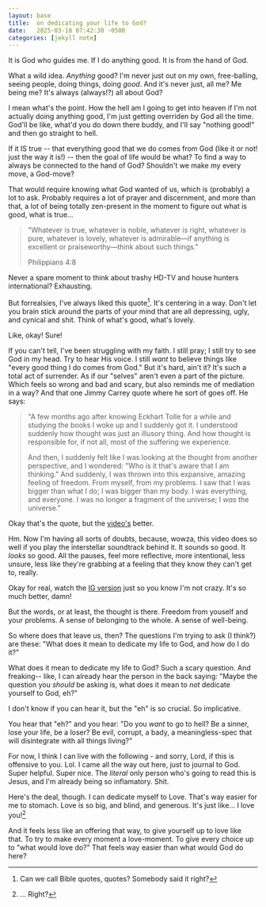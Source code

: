 ```yaml
---
layout: base
title:  on dedicating your life to God?
date:   2025-03-18 07:42:30 -0500
categories: [jekyll note]
---
```

It is God who guides me. If I do anything good. It is from the hand of God. 

What a wild idea. *Anything* good? I'm never just out on my own, free-balling, seeing people, doing things, doing *good*. And it's never just, all me? Me being me? It's always (always!?) all about God? 

I mean what's the point. How the hell am I going to get into heaven if I'm not actually doing anything good, I'm just getting overriden by God all the time. God'll be like, what'd you do down there buddy, and I'll say "nothing good!" and then go straight to hell. 

If it IS true -- that everything good that we do comes from God (like it or not! just the way it is!) -- then the goal of life would be what? To find a way to always be connected to the hand of God? Shouldn't we make my every move, a God-move? 

That would require knowing what God wanted of us, which is (probably) a lot to ask. Probably requires a lot of prayer and discernment, and more than that, a lot of being totally zen-present in the moment to figure out what is good, what is true...

> "Whatever is true, whatever is noble, whatever is right, whatever is pure, whatever is lovely, whatever is admirable—if anything is excellent or praiseworthy—think about such things." 
> 
> Philippians 4:8

Never a spare moment to think about trashy HD-TV and house hunters international? Exhausting. 

But forrealsies, I've always liked this quote[^1]. It's centering in a way. Don't let you brain stick around the parts of your mind that are all depressing, ugly, and cynical and shit. Think of what's good, what's lovely. 

Like, okay! Sure!

If you can't tell, I've been struggling with my faith. I still pray; I still try to see God in my head. Try to hear His voice. I still *want* to believe things like "every good thing I do comes from God." But it's hard, ain't it? It's such a total act of surrender. As if our "selves" aren't even a part of the picture. Which feels so wrong and bad and scary, but also reminds me of mediation in a way? And that one Jimmy Carrey quote where he sort of goes off. He says: 

> "A few months ago after knowing Eckhart Tolle for a while and studying the books I woke up and I suddenly got it. I understood suddenly how thought was just an illusory thing. And how thought is responsible for, if not all, most of the suffering we experience. 
>
> And then, I suddenly felt like I was looking at the thought from another perspective, and I wondered: "Who is it that's aware that I am thinking." And suddenly, I was thrown into this expansive, amazing feeling of freedom. From myself, from my problems. I saw that I was bigger than what I do; I was bigger than my body. I was everything, and everyone. I was no longer a fragment of the universe; I *was* the universe." 

Okay that's the quote, but the [video's](https://www.youtube.com/watch?v=uIaY0l5qV0c) better.

Hm. Now I'm having all sorts of doubts, because, wowza, this video does so well if you play the interstellar soundtrack behind it. It sounds so good. It *looks* so good. All the pauses, feel more reflective, more intentional, less unsure, less like they're grabbing at a feeling that they know they can't get to, really. 

Okay for real, watch the [IG version](https://www.instagram.com/beingspiritualistic/reel/DE5F_lfB6wW/) just so you know I'm not crazy. It's so much better, damn!

But the words, or at least, the thought is there. Freedom from youself and your problems. A sense of belonging to the whole. A sense of well-being. 

So where does that leave us, then? The questions I'm trying to ask (I think?) are these: "What does it mean to dedicate my life to God, and how do I do it?"

What does it mean to dedicate my life to God? Such a scary question. And freaking-- like, I can already hear the person in the back saying: "Maybe the question you *should* be asking is, what does it mean to *not* dedicate yourself to God, eh?" 

I don't know if you can hear it, but the "eh" is so crucial. So implicative. 

You hear that "eh?" and you hear: "Do you *want* to go to hell? Be a sinner, lose your life, be a loser? Be evil, corrupt, a bady, a meaningless-spec that will disintegrate with all things living?" 

For now, I think I can live with the following - and sorry, Lord, if this is offensive to you. Lol. I came all the way out here, just to journal to God. Super helpful. Super nice. The *literal* only person who's going to read this is Jesus, and I'm already being so inflamatory. Shit. 

Here's the deal, though. I can dedicate myself to Love. That's way easier for me to stomach. Love is so big, and blind, and generous. It's just like... I love you![^2]

And it feels less like an offering that way, to give yourself up to love like that. To try to make every moment a love-moment. To give every choice up to "what would love do?" That feels way easier than what would God do here? 

[^1]: Can we call Bible quotes, quotes? Somebody said it right? 
[^2]: ... Right?